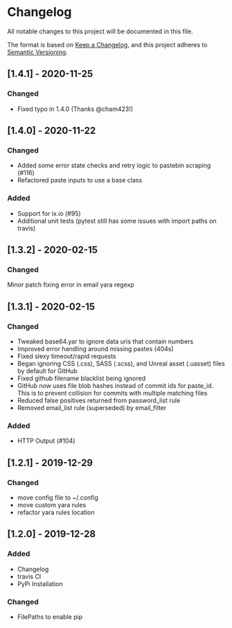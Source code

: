 # Changelog
All notable changes to this project will be documented in this file.

The format is based on [Keep a Changelog](https://keepachangelog.com/en/1.0.0/),
and this project adheres to [Semantic Versioning](https://semver.org/spec/v2.0.0.html).

## [1.4.1] - 2020-11-25
### Changed
- Fixed typo in 1.4.0 (Thanks @cham423!)

## [1.4.0] - 2020-11-22
### Changed
- Added some error state checks and retry logic to pastebin scraping (#116)
- Refactored paste inputs to use a base class

### Added
- Support for ix.io (#95)
- Additional unit tests (pytest still has some issues with import paths on travis)


## [1.3.2] - 2020-02-15
### Changed
Minor patch fixing error in email yara regexp

## [1.3.1] - 2020-02-15
### Changed
- Tweaked base64.yar to ignore data uris that contain numbers
- Improved error handling around missing pastes (404s)
- Fixed slexy timeout/rapid requests
- Began ignoring CSS (.css), SASS (.scss), and Unreal asset (.uasset) files by default for GitHub
- Fixed github filename blacklist being ignored
- GitHub now uses file blob hashes instead of commit ids for paste_id. This is to prevent collision for commits with multiple matching files
- Reduced false positives returned from password_list rule
- Removed email_list rule (superseded) by email_filter

### Added
- HTTP Output (#104)

## [1.2.1] - 2019-12-29
### Changed
- move config file to ~/.config
- move custom yara rules
- refactor yara rules location

## [1.2.0] - 2019-12-28
### Added
- Changelog
- travis CI
- PyPi Installation

### Changed
- FilePaths to enable pip
